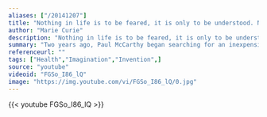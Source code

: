 ```yaml
---
aliases: ["/20141207"]
title: "Nothing in life is to be feared, it is only to be understood. Now is the time to understand more, so that we may fear less."
author: "Marie Curie"
description: "Nothing in life is to be feared, it is only to be understood. Now is the time to understand more, so that we may fear less. - Marie Curie quotes from GetInspired365.com"
summary: "Two years ago, Paul McCarthy began searching for an inexpensive yet functional prosthetic hand for his son Leon, who was born without fingers on one of his hands. McCarthy came across a video online with detailed instruction on how to use a 3-D printer to make a prosthetic hand for his son. Michelle Miller reports."
referenceurl: ""
tags: ["Health","Imagination","Invention",]
source: "youtube"
videoid: "FGSo_I86_lQ"
image: "https://img.youtube.com/vi/FGSo_I86_lQ/0.jpg"
---
```


{{< youtube FGSo_I86_lQ >}}
